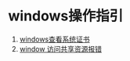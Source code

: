 # windows操作指引

1. [windows查看系统证书](/windows/manage-system-certs.md)
2. [window 访问共享资源报错](/windows/net-use.md)